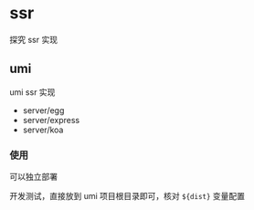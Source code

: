 # ssr

探究 ssr 实现

## umi

umi ssr 实现

- server/egg
- server/express
- server/koa

### 使用

可以独立部署

开发测试，直接放到 umi 项目根目录即可，核对 `${dist}` 变量配置
